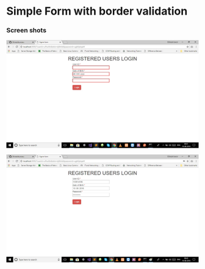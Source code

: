 # Simple Form with border validation

### Screen shots

![Alt Screen_1](https://github.com/Dhineshkumaru/simple-form-with-border-validation/blob/master/Screenshots/initial1.jpg)


![Alt Screen_2](https://github.com/Dhineshkumaru/simple-form-with-border-validation/blob/master/Screenshots/after.jpg)
